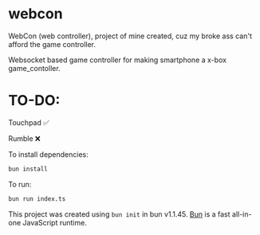 # webcon

WebCon (web controller), project of mine created, cuz my broke ass can't afford the game controller.

Websocket based game controller for making smartphone a x-box game_contoller.

# TO-DO:

Touchpad     ✅ 

Rumble       ❌

To install dependencies:

```bash
bun install
```

To run:

```bash
bun run index.ts
```

This project was created using `bun init` in bun v1.1.45. [Bun](https://bun.sh) is a fast all-in-one JavaScript runtime.
